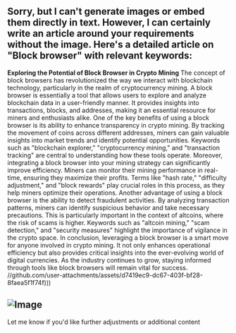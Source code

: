 Sorry, but I can't generate images or embed them directly in text. However, I can certainly write an article around your requirements without the image. Here's a detailed article on "Block browser" with relevant keywords:
---
**Exploring the Potential of Block Browser in Crypto Mining**
The concept of block browsers has revolutionized the way we interact with blockchain technology, particularly in the realm of cryptocurrency mining. A block browser is essentially a tool that allows users to explore and analyze blockchain data in a user-friendly manner. It provides insights into transactions, blocks, and addresses, making it an essential resource for miners and enthusiasts alike.
One of the key benefits of using a block browser is its ability to enhance transparency in crypto mining. By tracking the movement of coins across different addresses, miners can gain valuable insights into market trends and identify potential opportunities. Keywords such as "blockchain explorer," "cryptocurrency mining," and "transaction tracking" are central to understanding how these tools operate.
Moreover, integrating a block browser into your mining strategy can significantly improve efficiency. Miners can monitor their mining performance in real-time, ensuring they maximize their profits. Terms like "hash rate," "difficulty adjustment," and "block rewards" play crucial roles in this process, as they help miners optimize their operations.
Another advantage of using a block browser is the ability to detect fraudulent activities. By analyzing transaction patterns, miners can identify suspicious behavior and take necessary precautions. This is particularly important in the context of altcoins, where the risk of scams is higher. Keywords such as "altcoin mining," "scam detection," and "security measures" highlight the importance of vigilance in the crypto space.
In conclusion, leveraging a block browser is a smart move for anyone involved in crypto mining. It not only enhances operational efficiency but also provides critical insights into the ever-evolving world of digital currencies. As the industry continues to grow, staying informed through tools like block browsers will remain vital for success.
 //github.com/user-attachments/assets/d7419ec9-dc67-403f-bf28-8faea5f1f74f)))

![Image](https://github.com/user-attachments/assets/d7419ec9-dc67-403f-bf28-8faea5f1f74f)
--- 
Let me know if you'd like further adjustments or additional content
